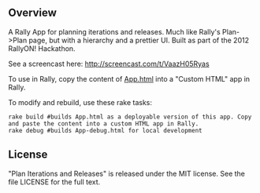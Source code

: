 ## Overview

A Rally App for planning iterations and releases. Much like Rally's Plan->Plan page, but with a hierarchy and a prettier UI.
Built as part of the 2012 RallyON! Hackathon.

See a screencast here: http://screencast.com/t/VaazH05Ryas

To use in Rally, copy the content of [App.html](https://github.com/downloads/RallyCommunity/PlanPlanPalatable/App.html.zip) into a "Custom HTML" app in Rally.
	
To modify and rebuild, use these rake tasks:

	rake build #builds App.html as a deployable version of this app. Copy and paste the content into a custom HTML app in Rally.
	rake debug #builds App-debug.html for local development

## License

"Plan Iterations and Releases" is released under the MIT license.  See the file LICENSE for the full text.